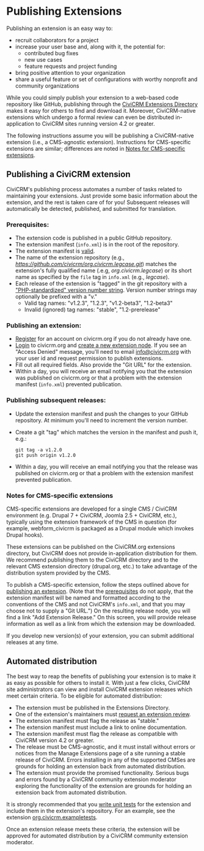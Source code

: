# Publishing Extensions

Publishing an extension is an easy way to:

-   recruit collaborators for a project
-   increase your user base and, along with it, the potential for:
    -   contributed bug fixes
    -   new use cases
    -   feature requests and project funding
-   bring positive attention to your organization
-   share a useful feature or set of configurations with worthy nonprofit and
    community organizations

While you could simply publish your extension to a web-based code repository
like GitHub, publishing through the
[CiviCRM Extensions Directory](http://civicrm.org/extensions) makes it easy for
others to find and download it. Moreover, CiviCRM-native extensions which undergo a
formal review can even be distributed in-application to CiviCRM sites running
version 4.2 or greater.

The following instructions assume you will be publishing a CiviCRM-native
extension (i.e., a CMS-agnostic extension). Instructions for CMS-specific
extensions are similar; differences are noted in [Notes for CMS-specific
extensions](#notes-for-cms-specific-extensions).

## Publishing a CiviCRM extension

CiviCRM's publishing process automates a number of tasks related to maintaining
your extensions. Just provide some basic information about the extension, and
the rest is taken care of for you! Subsequent releases will automatically be
detected, published, and submitted for translation.

### Prerequisites:

-   The extension code is published in a public GitHub repository.
-   The extension manifest (`info.xml`) is in the root of the repository.
-   The extension manifest is
    [valid](https://wiki.civicrm.org/confluence/display/CRMDOC/Extension+Reference#ExtensionReference-Tagsininfo.xml).
-   The name of the extension repository (e.g., *https://github.com/civicrm/org.civicrm.legcase.git*)
    matches the extension's fully qualified name (.e.g, *org.civicrm.legcase*) or
    its short name as specified by the `file` tag in `info.xml` (e.g., *legcase*).
-   Each release of the extension is "tagged" in the git repository with a
    ["PHP-standardized" version number string](http://php.net/manual/en/function.version-compare.php).
    Version number strings may optionally be prefixed with a "v."
    -   Valid tag names: "v1.2.3", "1.2.3", "v1.2-beta3", "1.2-beta3"
    -   Invalid (ignored) tag names: "stable", "1.2-prerelease"

### Publishing an extension:

-   [Register](https://civicrm.org/user/register) for an account on civicrm.org if you
    do not already have one.
-   [Login](https://civicrm.org/user) to civicrm.org and [create a new extension
    node](http://civicrm.org/node/add/extension). If you see an "Access Denied"
    message, you'll need to email [info@civicrm.org](mailto:info@civicrm.org)
    with your user id and request permission to publish extensions.
-   Fill out all required fields. Also provide the "Git URL" for the extension.
-   Within a day, you will receive an email notifying you that the extension
    was published on civicrm.org or that a problem with the extension manifest
    (`info.xml`) prevented publication.

### Publishing subsequent releases:

-   Update the extension manifest and push the changes to your GitHub repository.
    At minimum you'll need to increment the version number.
-   Create a git "tag" which matches the version in the manifest and push it, e.g.:

        git tag -a v1.2.0
        git push origin v1.2.0

-   Within a day, you will receive an email notifying you that the release
    was published on civicrm.org or that a problem with the extension manifest
    prevented publication.

### Notes for CMS-specific extensions

CMS-specific extensions are developed for a single CMS / CiviCRM environment
(e.g. Drupal 7 + CiviCRM, Joomla 2.5 + CiviCRM, etc.), typically using the
extension framework of the CMS in question (for example, webform_civicrm is
packaged as a Drupal module which invokes Drupal hooks).

These extensions can be published on the CiviCRM.org extensions directory, but
CiviCRM does not provide in-application distribution for them. We recommend
publishing them to the CiviCRM directory and to the relevant CMS extension
directory (drupal.org, etc.) to take advantage of the distribution system
provided by the CMS.

To publish a CMS-specific extension, follow the steps outlined above for
[publishing an extension](#publishing-an-extension). (Note that the
[prerequisites](#prerequisites) do not apply, that the extension manifest will
be named and formatted according to the conventions of the CMS and not CiviCRM's
`info.xml`, and that you may choose not to supply a "Git URL.") On the resulting
release node, you will find a link "Add Extension Release." On this screen, you
will provide release information as well as a link from which the extension may
be downloaded.

If you develop new version(s) of your extension, you can submit additional
releases at any time.

## Automated distribution

The best way to reap the benefits of publishing your extension is to make it as
easy as possible for others to install it. With just a few clicks, CiviCRM site
administrators can view and install CiviCRM extension releases which meet
certain criteria. To be eligible for automated distribution:

-   The extension must be published in the Extensions Directory.
-   One of the extension's maintainers must [request an extension review](https://issues.civicrm.org/jira/secure/CreateIssue!default.jspa?selectedProjectId=10400&issuetype=10000).
-   The extension manifest must flag the release as "stable."
-   The extension manifest must include a link to online documentation.
-   The extension manifest must flag the release as compatible with CiviCRM
    version 4.2 or greater.
-   The release must be CMS-agnostic, and it must install without errors or
    notices from the Manage Extensions page of a site running a stable release
    of CiviCRM. Errors installing in any of the supported CMSes are grounds for
    holding an extension back from automated distribution.
-   The extension must provide the promised functionality. Serious bugs and
    errors found by a CiviCRM community extension moderator exploring the
    functionality of the extension are grounds for holding an extension back
    from automated distribution.

It is strongly recommended that you [write unit
tests](https://github.com/civicrm/org.civicrm.testapalooza) for the extension
and include them in the extension's repository. For an example, see the extension
[org.civicrm.exampletests](https://github.com/totten/org.civicrm.exampletests).

Once an extension release meets these criteria, the extension will be approved
for automated distribution by a CiviCRM community extension moderator.
